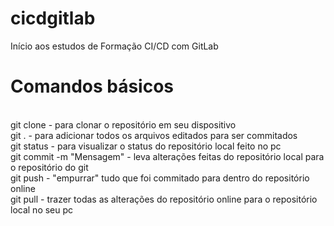 # cicdgitlab
Início aos estudos de Formação CI/CD com GitLab
<h1> Comandos básicos </h1>
<br>
git clone <url terminando com .git> - para clonar o repositório em seu dispositivo
<br>
git . - para adicionar todos os arquivos editados para ser commitados
<br>
git status - para visualizar o status do repositório local feito no pc
<br>
git commit -m "Mensagem" - leva alterações feitas do repositório local para o repositório do git
<br>
git push - "empurrar" tudo que foi commitado para dentro do repositório online
<br>
git pull - trazer todas as alterações do repositório online para o repositório local no seu pc
